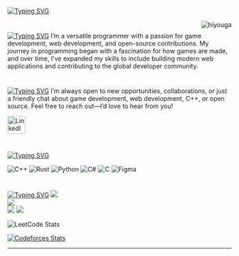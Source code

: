 [![Typing SVG](https://readme-typing-svg.demolab.com?font=Fira+Code&pause=1000&color=F7F7F7&background=AAFFFD00&center=true&vCenter=true&width=1080&lines=I+love+Open+Source)](https://git.io/typing-svg)

<img align="right" src="https://komarev.com/ghpvc/?username=ishaan-bisht" alt="hiyouga" />

# 
[![Typing SVG](https://readme-typing-svg.demolab.com?font=Bebas+Neue&size=60&pause=1000&color=FFFFFF&background=FF8E0000&vCenter=true&repeat=false&random=true&width=1080&height=80&lines=about+myself)](https://git.io/typing-svg)
I’m a versatile programmer with a passion for game development, web development, and open-source contributions. My journey in programming began with a fascination for how games are made, and over time, I’ve expanded my skills to include building modern web applications and contributing to the global developer community.
#

[![Typing SVG](https://readme-typing-svg.demolab.com?font=Bebas+Neue&size=60&pause=1000&color=FFFFFF&background=FF8E0000&vCenter=true&repeat=false&random=true&width=1080&height=80&lines=How+to+reach+me)](https://git.io/typing-svg)
I’m always open to new opportunities, collaborations, or just a friendly chat about game development, web development, C++, or open source. Feel free to reach out—I’d love to hear from you!

[<img src="https://upload.wikimedia.org/wikipedia/commons/8/81/LinkedIn_icon.svg" alt="LinkedIn" width="40" height="40">](https://www.linkedin.com/in/ishaan-bisht-black-emperor/)
#

[![Typing SVG](https://readme-typing-svg.demolab.com?font=Bebas+Neue&size=60&pause=1&color=F7F7F7&background=AAFFFD00&multiline=true&repeat=false&random=true&width=1080&height=80&lines=Tech+Stack)](https://git.io/typing-svg)

![C++](https://img.shields.io/badge/c++-%2300599C.svg?style=for-the-badge&logo=c%2B%2B&logoColor=white) ![Rust](https://img.shields.io/badge/rust-%23000000.svg?style=for-the-badge&logo=rust&logoColor=white) ![Python](https://img.shields.io/badge/python-3670A0?style=for-the-badge&logo=python&logoColor=ffdd54) ![C#](https://img.shields.io/badge/c%23-%23239120.svg?style=for-the-badge&logo=csharp&logoColor=white) ![C](https://img.shields.io/badge/c-%2300599C.svg?style=for-the-badge&logo=c&logoColor=white) ![Figma](https://img.shields.io/badge/figma-%23F24E1E.svg?style=for-the-badge&logo=figma&logoColor=white)
#

[![Typing SVG](https://readme-typing-svg.demolab.com?font=Bebas+Neue&size=60&duration=2500&pause=10000&color=FFFFFF&background=FF8E00&center=true&vCenter=true&random=true&width=1080&height=80&lines=Stats+)](https://git.io/typing-svg)
![](https://github-readme-stats.vercel.app/api?username=ishaan-bisht&theme=dark&hide_border=false&include_all_commits=false&count_private=false)<br/>
![](https://github-readme-streak-stats.herokuapp.com/?user=ishaan-bisht&theme=dark&hide_border=false)<br/>
![](https://github-readme-stats.vercel.app/api/top-langs/?username=ishaan-bisht&theme=dark&hide_border=false&include_all_commits=false&count_private=false&layout=compact)
[![](https://visitcount.itsvg.in/api?id=ishaan-bisht&icon=0&color=0)](https://visitcount.itsvg.in)

![LeetCode Stats](https://leetcard.jacoblin.cool/Diablo__?theme=dark&font=Ubuntu&ext=contest)

[![Codeforces Stats](https://codeforces-readme-stats.vercel.app/api/card?username=ishaanbisht03&theme=city_lights&disable_animations=false&show_icons=true&force_username=true)](https://codeforces.com/profile/ishaanbisht03)


---


<!-- Proudly created with GPRM ( https://gprm.itsvg.in ) -->
